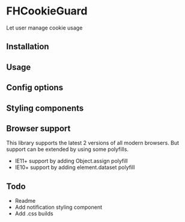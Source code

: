 # FHCookieGuard

Let user manage cookie usage

## Installation

## Usage

## Config options

## Styling components

## Browser support

This library supports the latest 2 versions of all modern browsers. But support can be extended by using some polyfills.
- IE11+ support by adding Object.assign polyfill
- IE10+ support by adding element.dataset polyfill 

## Todo

* Readme
* Add notification styling component
* Add .css builds  
